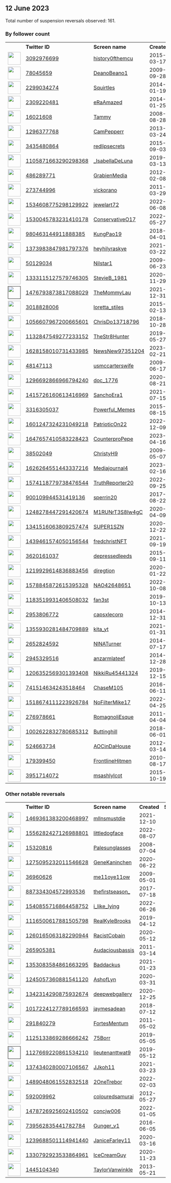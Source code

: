 
## 12 June 2023
Total number of suspension reversals observed: 161.

### By follower count
<table><tr><th></th><th align="left">Twitter ID</th><th align="left">Screen name</th>
<th align="left">Created</th><th align="left">Status</th><th align="left">Suspended</th><th align="left">Followers</th>
<tr><td><a href="https://pbs.twimg.com/profile_images/1640039698000224261/DnRKqXfu_normal.jpg"><img src="https://pbs.twimg.com/profile_images/1640039698000224261/DnRKqXfu_normal.jpg" width="40px" height="40px" align="center"/></a></td><td><a href="https://twitter.com/intent/user?user_id=3092976699">3092976699</a></td><td><a href="https://twitter.com/history0fthemcu">history0fthemcu</a></td><td>2015-03-17</td><td align="center"></td><td>2023-05-19</td><td>31145</td></tr>
<tr><td><a href="https://pbs.twimg.com/profile_images/1336251046369370113/3k5RflhS_normal.jpg"><img src="https://pbs.twimg.com/profile_images/1336251046369370113/3k5RflhS_normal.jpg" width="40px" height="40px" align="center"/></a></td><td><a href="https://twitter.com/intent/user?user_id=78045659">78045659</a></td><td><a href="https://twitter.com/DeanoBeano1">DeanoBeano1</a></td><td>2009-09-28</td><td align="center"></td><td>2022-03-15</td><td>21607</td></tr>
<tr><td><a href="https://pbs.twimg.com/profile_images/1662583837153533953/fnWlXq5e_normal.jpg"><img src="https://pbs.twimg.com/profile_images/1662583837153533953/fnWlXq5e_normal.jpg" width="40px" height="40px" align="center"/></a></td><td><a href="https://twitter.com/intent/user?user_id=2299034274">2299034274</a></td><td><a href="https://twitter.com/SquirtIes">SquirtIes</a></td><td>2014-01-19</td><td align="center">🔒</td><td></td><td>19643</td></tr>
<tr><td><a href="https://pbs.twimg.com/profile_images/1639370383005556738/FshDCfLO_normal.jpg"><img src="https://pbs.twimg.com/profile_images/1639370383005556738/FshDCfLO_normal.jpg" width="40px" height="40px" align="center"/></a></td><td><a href="https://twitter.com/intent/user?user_id=2309220481">2309220481</a></td><td><a href="https://twitter.com/eRaAmazed">eRaAmazed</a></td><td>2014-01-25</td><td align="center"></td><td></td><td>17591</td></tr>
<tr><td><a href="https://pbs.twimg.com/profile_images/1649845779857649667/VAfdHC2L_normal.jpg"><img src="https://pbs.twimg.com/profile_images/1649845779857649667/VAfdHC2L_normal.jpg" width="40px" height="40px" align="center"/></a></td><td><a href="https://twitter.com/intent/user?user_id=16021608">16021608</a></td><td><a href="https://twitter.com/Tammy">Tammy</a></td><td>2008-08-28</td><td align="center"></td><td>2023-06-03</td><td>16570</td></tr>
<tr><td><a href="https://pbs.twimg.com/profile_images/1655627578110095383/DfxeocVN_normal.jpg"><img src="https://pbs.twimg.com/profile_images/1655627578110095383/DfxeocVN_normal.jpg" width="40px" height="40px" align="center"/></a></td><td><a href="https://twitter.com/intent/user?user_id=1296377768">1296377768</a></td><td><a href="https://twitter.com/CamPepperr">CamPepperr</a></td><td>2013-03-24</td><td align="center"></td><td></td><td>12990</td></tr>
<tr><td><a href="https://pbs.twimg.com/profile_images/1628808934659350528/AdY0QWAF_normal.jpg"><img src="https://pbs.twimg.com/profile_images/1628808934659350528/AdY0QWAF_normal.jpg" width="40px" height="40px" align="center"/></a></td><td><a href="https://twitter.com/intent/user?user_id=3435480864">3435480864</a></td><td><a href="https://twitter.com/redlipsecrets">redlipsecrets</a></td><td>2015-09-03</td><td align="center"></td><td>2023-04-11</td><td>12338</td></tr>
<tr><td><a href="https://pbs.twimg.com/profile_images/1572682892584550404/C2Wskpyw_normal.jpg"><img src="https://pbs.twimg.com/profile_images/1572682892584550404/C2Wskpyw_normal.jpg" width="40px" height="40px" align="center"/></a></td><td><a href="https://twitter.com/intent/user?user_id=1105871663290298368">1105871663290298368</a></td><td><a href="https://twitter.com/_IsabellaDeLuna">_IsabellaDeLuna</a></td><td>2019-03-13</td><td align="center"></td><td>2022-09-23</td><td>11615</td></tr>
<tr><td><a href="https://pbs.twimg.com/profile_images/936985812746555392/w5a9BkBa_normal.jpg"><img src="https://pbs.twimg.com/profile_images/936985812746555392/w5a9BkBa_normal.jpg" width="40px" height="40px" align="center"/></a></td><td><a href="https://twitter.com/intent/user?user_id=486289771">486289771</a></td><td><a href="https://twitter.com/GrabienMedia">GrabienMedia</a></td><td>2012-02-08</td><td align="center"></td><td>2023-06-12</td><td>8828</td></tr>
<tr><td><a href="https://pbs.twimg.com/profile_images/1633970576573313025/v6KVVreK_normal.jpg"><img src="https://pbs.twimg.com/profile_images/1633970576573313025/v6KVVreK_normal.jpg" width="40px" height="40px" align="center"/></a></td><td><a href="https://twitter.com/intent/user?user_id=273744996">273744996</a></td><td><a href="https://twitter.com/vickorano">vickorano</a></td><td>2011-03-29</td><td align="center"></td><td>2023-05-28</td><td>7220</td></tr>
<tr><td><a href="https://pbs.twimg.com/profile_images/1638117441216585728/zCqiklRP_normal.jpg"><img src="https://pbs.twimg.com/profile_images/1638117441216585728/zCqiklRP_normal.jpg" width="40px" height="40px" align="center"/></a></td><td><a href="https://twitter.com/intent/user?user_id=1534608775298129922">1534608775298129922</a></td><td><a href="https://twitter.com/jewelart72">jewelart72</a></td><td>2022-06-08</td><td align="center"></td><td>2023-06-03</td><td>6509</td></tr>
<tr><td><a href="https://pbs.twimg.com/profile_images/1531666468517068800/cCRy1Bg0_normal.jpg"><img src="https://pbs.twimg.com/profile_images/1531666468517068800/cCRy1Bg0_normal.jpg" width="40px" height="40px" align="center"/></a></td><td><a href="https://twitter.com/intent/user?user_id=1530045783231410178">1530045783231410178</a></td><td><a href="https://twitter.com/ConservativeO17">ConservativeO17</a></td><td>2022-05-27</td><td align="center"></td><td>2023-06-11</td><td>5630</td></tr>
<tr><td><a href="https://pbs.twimg.com/profile_images/1483842736859987971/AdsxwpLf_normal.jpg"><img src="https://pbs.twimg.com/profile_images/1483842736859987971/AdsxwpLf_normal.jpg" width="40px" height="40px" align="center"/></a></td><td><a href="https://twitter.com/intent/user?user_id=980463144911888385">980463144911888385</a></td><td><a href="https://twitter.com/KungPao19">KungPao19</a></td><td>2018-04-01</td><td align="center"></td><td>2022-04-23</td><td>5571</td></tr>
<tr><td><a href="https://pbs.twimg.com/profile_images/1638333342549508096/PN5Yijeb_normal.jpg"><img src="https://pbs.twimg.com/profile_images/1638333342549508096/PN5Yijeb_normal.jpg" width="40px" height="40px" align="center"/></a></td><td><a href="https://twitter.com/intent/user?user_id=1373983847981797376">1373983847981797376</a></td><td><a href="https://twitter.com/heyhilyraskye">heyhilyraskye</a></td><td>2021-03-22</td><td align="center"></td><td></td><td>4859</td></tr>
<tr><td><a href="https://pbs.twimg.com/profile_images/1667946732833873927/eOTrOYk6_normal.jpg"><img src="https://pbs.twimg.com/profile_images/1667946732833873927/eOTrOYk6_normal.jpg" width="40px" height="40px" align="center"/></a></td><td><a href="https://twitter.com/intent/user?user_id=50129034">50129034</a></td><td><a href="https://twitter.com/Nilstar1">Nilstar1</a></td><td>2009-06-23</td><td align="center"></td><td></td><td>4154</td></tr>
<tr><td><a href="https://pbs.twimg.com/profile_images/1655297897867489290/T6o46QxG_normal.jpg"><img src="https://pbs.twimg.com/profile_images/1655297897867489290/T6o46QxG_normal.jpg" width="40px" height="40px" align="center"/></a></td><td><a href="https://twitter.com/intent/user?user_id=1333115127579746305">1333115127579746305</a></td><td><a href="https://twitter.com/StevieB_1981">StevieB_1981</a></td><td>2020-11-29</td><td align="center"></td><td></td><td>4110</td></tr>
<tr><td><a href=""><img src="" width="40px" height="40px" align="center"/></a></td><td><a href="https://twitter.com/intent/user?user_id=1476793873817088029">1476793873817088029</a></td><td><a href="https://twitter.com/TheMommyLau">TheMommyLau</a></td><td>2021-12-31</td><td align="center"></td><td>2022-12-30</td><td>3436</td></tr>
<tr><td><a href="https://pbs.twimg.com/profile_images/637134052177264644/_PTEDWqv_normal.jpg"><img src="https://pbs.twimg.com/profile_images/637134052177264644/_PTEDWqv_normal.jpg" width="40px" height="40px" align="center"/></a></td><td><a href="https://twitter.com/intent/user?user_id=3018828006">3018828006</a></td><td><a href="https://twitter.com/loretta_stiles">loretta_stiles</a></td><td>2015-02-13</td><td align="center"></td><td>2022-07-17</td><td>3174</td></tr>
<tr><td><a href="https://pbs.twimg.com/profile_images/1568222623720525825/xRtDNU8A_normal.jpg"><img src="https://pbs.twimg.com/profile_images/1568222623720525825/xRtDNU8A_normal.jpg" width="40px" height="40px" align="center"/></a></td><td><a href="https://twitter.com/intent/user?user_id=1056607967200665601">1056607967200665601</a></td><td><a href="https://twitter.com/ChrisDo13718796">ChrisDo13718796</a></td><td>2018-10-28</td><td align="center"></td><td>2022-09-29</td><td>3103</td></tr>
<tr><td><a href="https://pbs.twimg.com/profile_images/1664248654264258562/7G0STjS4_normal.jpg"><img src="https://pbs.twimg.com/profile_images/1664248654264258562/7G0STjS4_normal.jpg" width="40px" height="40px" align="center"/></a></td><td><a href="https://twitter.com/intent/user?user_id=1132847549277233152">1132847549277233152</a></td><td><a href="https://twitter.com/TheStr8Hunter">TheStr8Hunter</a></td><td>2019-05-27</td><td align="center"></td><td></td><td>2985</td></tr>
<tr><td><a href="https://pbs.twimg.com/profile_images/1628159128739905536/yMPgAHlp_normal.jpg"><img src="https://pbs.twimg.com/profile_images/1628159128739905536/yMPgAHlp_normal.jpg" width="40px" height="40px" align="center"/></a></td><td><a href="https://twitter.com/intent/user?user_id=1628158010731433985">1628158010731433985</a></td><td><a href="https://twitter.com/NewsNew97351204">NewsNew97351204</a></td><td>2023-02-21</td><td align="center"></td><td>2023-06-07</td><td>2917</td></tr>
<tr><td><a href="https://pbs.twimg.com/profile_images/1552274382315307008/rjHjf-sf_normal.jpg"><img src="https://pbs.twimg.com/profile_images/1552274382315307008/rjHjf-sf_normal.jpg" width="40px" height="40px" align="center"/></a></td><td><a href="https://twitter.com/intent/user?user_id=48147113">48147113</a></td><td><a href="https://twitter.com/usmccarterswife">usmccarterswife</a></td><td>2009-06-17</td><td align="center"></td><td>2023-06-09</td><td>2842</td></tr>
<tr><td><a href="https://pbs.twimg.com/profile_images/1297734044575203328/I8Guq3sT_normal.jpg"><img src="https://pbs.twimg.com/profile_images/1297734044575203328/I8Guq3sT_normal.jpg" width="40px" height="40px" align="center"/></a></td><td><a href="https://twitter.com/intent/user?user_id=1296692866966794240">1296692866966794240</a></td><td><a href="https://twitter.com/doc_1776">doc_1776</a></td><td>2020-08-21</td><td align="center"></td><td>2022-07-10</td><td>2405</td></tr>
<tr><td><a href="https://pbs.twimg.com/profile_images/1668294522340605955/tfCOfRTH_normal.jpg"><img src="https://pbs.twimg.com/profile_images/1668294522340605955/tfCOfRTH_normal.jpg" width="40px" height="40px" align="center"/></a></td><td><a href="https://twitter.com/intent/user?user_id=1415726160613416969">1415726160613416969</a></td><td><a href="https://twitter.com/SanchoEra1">SanchoEra1</a></td><td>2021-07-15</td><td align="center"></td><td></td><td>2324</td></tr>
<tr><td><a href="https://pbs.twimg.com/profile_images/1470495378424410121/mkVznSo1_normal.jpg"><img src="https://pbs.twimg.com/profile_images/1470495378424410121/mkVznSo1_normal.jpg" width="40px" height="40px" align="center"/></a></td><td><a href="https://twitter.com/intent/user?user_id=3316305037">3316305037</a></td><td><a href="https://twitter.com/Powerful_Memes">Powerful_Memes</a></td><td>2015-08-15</td><td align="center"></td><td>2022-08-01</td><td>2254</td></tr>
<tr><td><a href="https://pbs.twimg.com/profile_images/1601248281086070784/77equoOz_normal.png"><img src="https://pbs.twimg.com/profile_images/1601248281086070784/77equoOz_normal.png" width="40px" height="40px" align="center"/></a></td><td><a href="https://twitter.com/intent/user?user_id=1601247324231049218">1601247324231049218</a></td><td><a href="https://twitter.com/PatrioticOn22">PatrioticOn22</a></td><td>2022-12-09</td><td align="center"></td><td>2023-06-10</td><td>2154</td></tr>
<tr><td><a href="https://pbs.twimg.com/profile_images/1647680283171491840/0hXdoks9_normal.jpg"><img src="https://pbs.twimg.com/profile_images/1647680283171491840/0hXdoks9_normal.jpg" width="40px" height="40px" align="center"/></a></td><td><a href="https://twitter.com/intent/user?user_id=1647657410583228423">1647657410583228423</a></td><td><a href="https://twitter.com/CounterproPepe">CounterproPepe</a></td><td>2023-04-16</td><td align="center"></td><td>2023-06-03</td><td>2057</td></tr>
<tr><td><a href="https://pbs.twimg.com/profile_images/1561075901185531906/Nqgmees5_normal.jpg"><img src="https://pbs.twimg.com/profile_images/1561075901185531906/Nqgmees5_normal.jpg" width="40px" height="40px" align="center"/></a></td><td><a href="https://twitter.com/intent/user?user_id=38502049">38502049</a></td><td><a href="https://twitter.com/ChristyH9">ChristyH9</a></td><td>2009-05-07</td><td align="center"></td><td>2023-05-21</td><td>2056</td></tr>
<tr><td><a href="https://pbs.twimg.com/profile_images/1626266761631879170/qH2hZPe-_normal.png"><img src="https://pbs.twimg.com/profile_images/1626266761631879170/qH2hZPe-_normal.png" width="40px" height="40px" align="center"/></a></td><td><a href="https://twitter.com/intent/user?user_id=1626264551443337216">1626264551443337216</a></td><td><a href="https://twitter.com/Mediajournal4">Mediajournal4</a></td><td>2023-02-16</td><td align="center"></td><td>2023-06-09</td><td>2034</td></tr>
<tr><td><a href="https://pbs.twimg.com/profile_images/1574122413993783296/kFIBjNu7_normal.jpg"><img src="https://pbs.twimg.com/profile_images/1574122413993783296/kFIBjNu7_normal.jpg" width="40px" height="40px" align="center"/></a></td><td><a href="https://twitter.com/intent/user?user_id=1574118779738476544">1574118779738476544</a></td><td><a href="https://twitter.com/TruthReporter20">TruthReporter20</a></td><td>2022-09-25</td><td align="center"></td><td>2023-06-10</td><td>1985</td></tr>
<tr><td><a href="https://pbs.twimg.com/profile_images/1179404143645151232/j8utpUGJ_normal.jpg"><img src="https://pbs.twimg.com/profile_images/1179404143645151232/j8utpUGJ_normal.jpg" width="40px" height="40px" align="center"/></a></td><td><a href="https://twitter.com/intent/user?user_id=900109944531419136">900109944531419136</a></td><td><a href="https://twitter.com/sperrin20">sperrin20</a></td><td>2017-08-22</td><td align="center"></td><td></td><td>1940</td></tr>
<tr><td><a href="https://pbs.twimg.com/profile_images/1662054406198820870/Vn4eHAjb_normal.jpg"><img src="https://pbs.twimg.com/profile_images/1662054406198820870/Vn4eHAjb_normal.jpg" width="40px" height="40px" align="center"/></a></td><td><a href="https://twitter.com/intent/user?user_id=1248278447291420674">1248278447291420674</a></td><td><a href="https://twitter.com/M1RUNrT3S8Iw4gC">M1RUNrT3S8Iw4gC</a></td><td>2020-04-09</td><td align="center"></td><td>2022-10-12</td><td>1854</td></tr>
<tr><td><a href="https://pbs.twimg.com/profile_images/1625405957953003520/6IHtaxwP_normal.jpg"><img src="https://pbs.twimg.com/profile_images/1625405957953003520/6IHtaxwP_normal.jpg" width="40px" height="40px" align="center"/></a></td><td><a href="https://twitter.com/intent/user?user_id=1341516063809257474">1341516063809257474</a></td><td><a href="https://twitter.com/SUPER1SZN">SUPER1SZN</a></td><td>2020-12-22</td><td align="center"></td><td></td><td>1594</td></tr>
<tr><td><a href="https://pbs.twimg.com/profile_images/1657805888344715265/UtiKlRDH_normal.jpg"><img src="https://pbs.twimg.com/profile_images/1657805888344715265/UtiKlRDH_normal.jpg" width="40px" height="40px" align="center"/></a></td><td><a href="https://twitter.com/intent/user?user_id=1439461574050156544">1439461574050156544</a></td><td><a href="https://twitter.com/fredchristNFT">fredchristNFT</a></td><td>2021-09-19</td><td align="center"></td><td>2023-05-31</td><td>1538</td></tr>
<tr><td><a href="https://pbs.twimg.com/profile_images/1626658979144163343/_6vA1pq4_normal.jpg"><img src="https://pbs.twimg.com/profile_images/1626658979144163343/_6vA1pq4_normal.jpg" width="40px" height="40px" align="center"/></a></td><td><a href="https://twitter.com/intent/user?user_id=3620161037">3620161037</a></td><td><a href="https://twitter.com/depressedleeds">depressedleeds</a></td><td>2015-09-11</td><td align="center"></td><td></td><td>1455</td></tr>
<tr><td><a href="https://pbs.twimg.com/profile_images/1665914340564955136/m_1EOpdg_normal.jpg"><img src="https://pbs.twimg.com/profile_images/1665914340564955136/m_1EOpdg_normal.jpg" width="40px" height="40px" align="center"/></a></td><td><a href="https://twitter.com/intent/user?user_id=1219929614836883456">1219929614836883456</a></td><td><a href="https://twitter.com/diregtion">diregtion</a></td><td>2020-01-22</td><td align="center"></td><td>2023-03-06</td><td>1298</td></tr>
<tr><td><a href="https://pbs.twimg.com/profile_images/1585363780619247616/A4MF4R0i_normal.jpg"><img src="https://pbs.twimg.com/profile_images/1585363780619247616/A4MF4R0i_normal.jpg" width="40px" height="40px" align="center"/></a></td><td><a href="https://twitter.com/intent/user?user_id=1578845872615395328">1578845872615395328</a></td><td><a href="https://twitter.com/NAO42648651">NAO42648651</a></td><td>2022-10-08</td><td align="center"></td><td>2023-06-08</td><td>1222</td></tr>
<tr><td><a href="https://pbs.twimg.com/profile_images/1624005996942344192/OwEPZOAx_normal.jpg"><img src="https://pbs.twimg.com/profile_images/1624005996942344192/OwEPZOAx_normal.jpg" width="40px" height="40px" align="center"/></a></td><td><a href="https://twitter.com/intent/user?user_id=1183519931406508032">1183519931406508032</a></td><td><a href="https://twitter.com/fan3st">fan3st</a></td><td>2019-10-13</td><td align="center"></td><td>2022-12-04</td><td>1182</td></tr>
<tr><td><a href="https://pbs.twimg.com/profile_images/1658485924798562304/x5sKsy9h_normal.jpg"><img src="https://pbs.twimg.com/profile_images/1658485924798562304/x5sKsy9h_normal.jpg" width="40px" height="40px" align="center"/></a></td><td><a href="https://twitter.com/intent/user?user_id=2953806772">2953806772</a></td><td><a href="https://twitter.com/capsxlecorp">capsxlecorp</a></td><td>2014-12-31</td><td align="center">🔒</td><td></td><td>1179</td></tr>
<tr><td><a href="https://pbs.twimg.com/profile_images/1637449008128970752/raibIaYp_normal.jpg"><img src="https://pbs.twimg.com/profile_images/1637449008128970752/raibIaYp_normal.jpg" width="40px" height="40px" align="center"/></a></td><td><a href="https://twitter.com/intent/user?user_id=1355930281484709889">1355930281484709889</a></td><td><a href="https://twitter.com/kita_yt">kita_yt</a></td><td>2021-01-31</td><td align="center"></td><td>2023-05-28</td><td>1175</td></tr>
<tr><td><a href="https://pbs.twimg.com/profile_images/1637493068743032836/DtvMfqEr_normal.jpg"><img src="https://pbs.twimg.com/profile_images/1637493068743032836/DtvMfqEr_normal.jpg" width="40px" height="40px" align="center"/></a></td><td><a href="https://twitter.com/intent/user?user_id=2652824592">2652824592</a></td><td><a href="https://twitter.com/NlNATurner">NlNATurner</a></td><td>2014-07-17</td><td align="center"></td><td>2023-03-20</td><td>1173</td></tr>
<tr><td><a href="https://pbs.twimg.com/profile_images/1342671636726755330/SzKANggH_normal.jpg"><img src="https://pbs.twimg.com/profile_images/1342671636726755330/SzKANggH_normal.jpg" width="40px" height="40px" align="center"/></a></td><td><a href="https://twitter.com/intent/user?user_id=2945329516">2945329516</a></td><td><a href="https://twitter.com/anzarmlateef">anzarmlateef</a></td><td>2014-12-28</td><td align="center"></td><td>2022-08-04</td><td>945</td></tr>
<tr><td><a href="https://pbs.twimg.com/profile_images/1206352850948935681/usxdJ_V5_normal.jpg"><img src="https://pbs.twimg.com/profile_images/1206352850948935681/usxdJ_V5_normal.jpg" width="40px" height="40px" align="center"/></a></td><td><a href="https://twitter.com/intent/user?user_id=1206352569301393408">1206352569301393408</a></td><td><a href="https://twitter.com/NikkiRu45441324">NikkiRu45441324</a></td><td>2019-12-15</td><td align="center"></td><td></td><td>939</td></tr>
<tr><td><a href="https://pbs.twimg.com/profile_images/1621752255488688128/XvqIcewE_normal.jpg"><img src="https://pbs.twimg.com/profile_images/1621752255488688128/XvqIcewE_normal.jpg" width="40px" height="40px" align="center"/></a></td><td><a href="https://twitter.com/intent/user?user_id=741514634243518464">741514634243518464</a></td><td><a href="https://twitter.com/ChaseM105">ChaseM105</a></td><td>2016-06-11</td><td align="center">🔒</td><td></td><td>898</td></tr>
<tr><td><a href="https://pbs.twimg.com/profile_images/1518674351167471617/QwojSuIV_normal.jpg"><img src="https://pbs.twimg.com/profile_images/1518674351167471617/QwojSuIV_normal.jpg" width="40px" height="40px" align="center"/></a></td><td><a href="https://twitter.com/intent/user?user_id=1518674111223926784">1518674111223926784</a></td><td><a href="https://twitter.com/NoFilterMike17">NoFilterMike17</a></td><td>2022-04-25</td><td align="center"></td><td>2022-07-22</td><td>776</td></tr>
<tr><td><a href="https://pbs.twimg.com/profile_images/1645940891859947520/7ShfdJrH_normal.jpg"><img src="https://pbs.twimg.com/profile_images/1645940891859947520/7ShfdJrH_normal.jpg" width="40px" height="40px" align="center"/></a></td><td><a href="https://twitter.com/intent/user?user_id=276978661">276978661</a></td><td><a href="https://twitter.com/RomagnoliEsque">RomagnoliEsque</a></td><td>2011-04-04</td><td align="center"></td><td></td><td>764</td></tr>
<tr><td><a href="https://pbs.twimg.com/profile_images/1010269259245682693/UsP2HuNK_normal.jpg"><img src="https://pbs.twimg.com/profile_images/1010269259245682693/UsP2HuNK_normal.jpg" width="40px" height="40px" align="center"/></a></td><td><a href="https://twitter.com/intent/user?user_id=1002622832780685312">1002622832780685312</a></td><td><a href="https://twitter.com/Buttinghill">Buttinghill</a></td><td>2018-06-01</td><td align="center"></td><td></td><td>705</td></tr>
<tr><td><a href="https://pbs.twimg.com/profile_images/1099532442594029568/KhyHTX5C_normal.jpg"><img src="https://pbs.twimg.com/profile_images/1099532442594029568/KhyHTX5C_normal.jpg" width="40px" height="40px" align="center"/></a></td><td><a href="https://twitter.com/intent/user?user_id=524663734">524663734</a></td><td><a href="https://twitter.com/AOCinDaHouse">AOCinDaHouse</a></td><td>2012-03-14</td><td align="center"></td><td></td><td>686</td></tr>
<tr><td><a href="https://pbs.twimg.com/profile_images/1098807841874419712/025zuiYe_normal.png"><img src="https://pbs.twimg.com/profile_images/1098807841874419712/025zuiYe_normal.png" width="40px" height="40px" align="center"/></a></td><td><a href="https://twitter.com/intent/user?user_id=179399450">179399450</a></td><td><a href="https://twitter.com/FrontlineHitmen">FrontlineHitmen</a></td><td>2010-08-17</td><td align="center">🔒</td><td></td><td>671</td></tr>
<tr><td><a href="https://pbs.twimg.com/profile_images/1499082217410248711/QQ8nbkqx_normal.jpg"><img src="https://pbs.twimg.com/profile_images/1499082217410248711/QQ8nbkqx_normal.jpg" width="40px" height="40px" align="center"/></a></td><td><a href="https://twitter.com/intent/user?user_id=3951714072">3951714072</a></td><td><a href="https://twitter.com/msashlylcot">msashlylcot</a></td><td>2015-10-19</td><td align="center"></td><td>2023-05-03</td><td>655</td></tr>
</table>

### Other notable reversals
<table><tr><th></th><th align="left">Twitter ID</th><th align="left">Screen name</th>
<th align="left">Created</th><th align="left">Status</th><th align="left">Suspended</th><th align="left">Followers</th>
<tr><td><a href="https://pbs.twimg.com/profile_images/1663694160790970369/jXjKVlUR_normal.jpg"><img src="https://pbs.twimg.com/profile_images/1663694160790970369/jXjKVlUR_normal.jpg" width="40px" height="40px" align="center"/></a></td><td><a href="https://twitter.com/intent/user?user_id=1469361383200468997">1469361383200468997</a></td><td><a href="https://twitter.com/mllnsmustdie">mllnsmustdie</a></td><td>2021-12-10</td><td align="center">🔒</td><td>2023-05-28</td><td>88</td></tr>
<tr><td><a href="https://pbs.twimg.com/profile_images/1556282698670522368/Rq6ftKkd_normal.jpg"><img src="https://pbs.twimg.com/profile_images/1556282698670522368/Rq6ftKkd_normal.jpg" width="40px" height="40px" align="center"/></a></td><td><a href="https://twitter.com/intent/user?user_id=1556282427126988801">1556282427126988801</a></td><td><a href="https://twitter.com/littledogface">littledogface</a></td><td>2022-08-07</td><td align="center"></td><td>2023-05-31</td><td>630</td></tr>
<tr><td><a href="https://pbs.twimg.com/profile_images/1429856955649167361/ulOPhl8s_normal.jpg"><img src="https://pbs.twimg.com/profile_images/1429856955649167361/ulOPhl8s_normal.jpg" width="40px" height="40px" align="center"/></a></td><td><a href="https://twitter.com/intent/user?user_id=15320816">15320816</a></td><td><a href="https://twitter.com/Palesunglasses">Palesunglasses</a></td><td>2008-07-04</td><td align="center"></td><td>2023-06-11</td><td>280</td></tr>
<tr><td><a href="https://pbs.twimg.com/profile_images/1613551810102415362/RbWp3WVt_normal.jpg"><img src="https://pbs.twimg.com/profile_images/1613551810102415362/RbWp3WVt_normal.jpg" width="40px" height="40px" align="center"/></a></td><td><a href="https://twitter.com/intent/user?user_id=1275095232011546628">1275095232011546628</a></td><td><a href="https://twitter.com/GeneKaninchen">GeneKaninchen</a></td><td>2020-06-22</td><td align="center"></td><td>2023-05-28</td><td>383</td></tr>
<tr><td><a href="https://pbs.twimg.com/profile_images/849003564890566656/zFLXo-5e_normal.jpg"><img src="https://pbs.twimg.com/profile_images/849003564890566656/zFLXo-5e_normal.jpg" width="40px" height="40px" align="center"/></a></td><td><a href="https://twitter.com/intent/user?user_id=36960626">36960626</a></td><td><a href="https://twitter.com/me11oye11ow">me11oye11ow</a></td><td>2009-05-01</td><td align="center"></td><td>2023-06-02</td><td>56</td></tr>
<tr><td><a href="https://pbs.twimg.com/profile_images/1065331362935316491/H0cFtz52_normal.jpg"><img src="https://pbs.twimg.com/profile_images/1065331362935316491/H0cFtz52_normal.jpg" width="40px" height="40px" align="center"/></a></td><td><a href="https://twitter.com/intent/user?user_id=887334304572993536">887334304572993536</a></td><td><a href="https://twitter.com/thefirstseason_">thefirstseason_</a></td><td>2017-07-18</td><td align="center"></td><td>2023-05-28</td><td>239</td></tr>
<tr><td><a href="https://pbs.twimg.com/profile_images/1625160348897509376/HSqQ3Dyp_normal.jpg"><img src="https://pbs.twimg.com/profile_images/1625160348897509376/HSqQ3Dyp_normal.jpg" width="40px" height="40px" align="center"/></a></td><td><a href="https://twitter.com/intent/user?user_id=1540855716864458752">1540855716864458752</a></td><td><a href="https://twitter.com/i_like_lying">i_like_lying</a></td><td>2022-06-26</td><td align="center"></td><td>2023-06-08</td><td>32</td></tr>
<tr><td><a href="https://pbs.twimg.com/profile_images/1651309700993122304/Th_79t4z_normal.jpg"><img src="https://pbs.twimg.com/profile_images/1651309700993122304/Th_79t4z_normal.jpg" width="40px" height="40px" align="center"/></a></td><td><a href="https://twitter.com/intent/user?user_id=1116500617881505798">1116500617881505798</a></td><td><a href="https://twitter.com/RealKyleBrooks">RealKyleBrooks</a></td><td>2019-04-12</td><td align="center"></td><td>2023-05-28</td><td>237</td></tr>
<tr><td><a href="https://pbs.twimg.com/profile_images/1668271047701852173/oK9LfYqI_normal.jpg"><img src="https://pbs.twimg.com/profile_images/1668271047701852173/oK9LfYqI_normal.jpg" width="40px" height="40px" align="center"/></a></td><td><a href="https://twitter.com/intent/user?user_id=1260165063182290944">1260165063182290944</a></td><td><a href="https://twitter.com/RacistCobain">RacistCobain</a></td><td>2020-05-12</td><td align="center"></td><td>2022-11-27</td><td>20</td></tr>
<tr><td><a href="https://pbs.twimg.com/profile_images/1664336686065807360/nlxZgrgu_normal.jpg"><img src="https://pbs.twimg.com/profile_images/1664336686065807360/nlxZgrgu_normal.jpg" width="40px" height="40px" align="center"/></a></td><td><a href="https://twitter.com/intent/user?user_id=265905381">265905381</a></td><td><a href="https://twitter.com/Audaciousbassis">Audaciousbassis</a></td><td>2011-03-14</td><td align="center"></td><td>2023-06-09</td><td>103</td></tr>
<tr><td><a href="https://pbs.twimg.com/profile_images/1439891173620035585/NBpD9sPm_normal.jpg"><img src="https://pbs.twimg.com/profile_images/1439891173620035585/NBpD9sPm_normal.jpg" width="40px" height="40px" align="center"/></a></td><td><a href="https://twitter.com/intent/user?user_id=1353083584861663295">1353083584861663295</a></td><td><a href="https://twitter.com/Baddackus">Baddackus</a></td><td>2021-01-23</td><td align="center"></td><td>2023-06-06</td><td>391</td></tr>
<tr><td><a href="https://pbs.twimg.com/profile_images/1612335077664456705/V8u0GTVB_normal.png"><img src="https://pbs.twimg.com/profile_images/1612335077664456705/V8u0GTVB_normal.png" width="40px" height="40px" align="center"/></a></td><td><a href="https://twitter.com/intent/user?user_id=1245057360881541120">1245057360881541120</a></td><td><a href="https://twitter.com/AshofLyn">AshofLyn</a></td><td>2020-03-31</td><td align="center"></td><td>2023-01-15</td><td>33</td></tr>
<tr><td><a href="https://pbs.twimg.com/profile_images/1342315303573868544/fKO3H-yw_normal.jpg"><img src="https://pbs.twimg.com/profile_images/1342315303573868544/fKO3H-yw_normal.jpg" width="40px" height="40px" align="center"/></a></td><td><a href="https://twitter.com/intent/user?user_id=1342314290875932674">1342314290875932674</a></td><td><a href="https://twitter.com/deepwebgallery">deepwebgallery</a></td><td>2020-12-25</td><td align="center"></td><td>2023-02-09</td><td>85</td></tr>
<tr><td><a href="https://pbs.twimg.com/profile_images/1620558287925035008/LxA3SMfS_normal.jpg"><img src="https://pbs.twimg.com/profile_images/1620558287925035008/LxA3SMfS_normal.jpg" width="40px" height="40px" align="center"/></a></td><td><a href="https://twitter.com/intent/user?user_id=1017224127789166593">1017224127789166593</a></td><td><a href="https://twitter.com/jaymesadean">jaymesadean</a></td><td>2018-07-12</td><td align="center"></td><td>2023-06-02</td><td>33</td></tr>
<tr><td><a href="https://pbs.twimg.com/profile_images/1588205798462820353/Y4g0ZRYe_normal.jpg"><img src="https://pbs.twimg.com/profile_images/1588205798462820353/Y4g0ZRYe_normal.jpg" width="40px" height="40px" align="center"/></a></td><td><a href="https://twitter.com/intent/user?user_id=291840279">291840279</a></td><td><a href="https://twitter.com/FortesMentum">FortesMentum</a></td><td>2011-05-02</td><td align="center"></td><td>2023-06-06</td><td>569</td></tr>
<tr><td><a href="https://pbs.twimg.com/profile_images/1150343554910306304/fe_8wnRh_normal.jpg"><img src="https://pbs.twimg.com/profile_images/1150343554910306304/fe_8wnRh_normal.jpg" width="40px" height="40px" align="center"/></a></td><td><a href="https://twitter.com/intent/user?user_id=1125133869286666242">1125133869286666242</a></td><td><a href="https://twitter.com/75Borr">75Borr</a></td><td>2019-05-05</td><td align="center"></td><td>2023-06-03</td><td>428</td></tr>
<tr><td><a href=""><img src="" width="40px" height="40px" align="center"/></a></td><td><a href="https://twitter.com/intent/user?user_id=1127669220861534210">1127669220861534210</a></td><td><a href="https://twitter.com/lieutenanttwat9">lieutenanttwat9</a></td><td>2019-05-12</td><td align="center"></td><td>2023-01-11</td><td>598</td></tr>
<tr><td><a href="https://pbs.twimg.com/profile_images/1374340639396032514/dZH2g2CH_normal.jpg"><img src="https://pbs.twimg.com/profile_images/1374340639396032514/dZH2g2CH_normal.jpg" width="40px" height="40px" align="center"/></a></td><td><a href="https://twitter.com/intent/user?user_id=1374340280007106567">1374340280007106567</a></td><td><a href="https://twitter.com/JJkoh11">JJkoh11</a></td><td>2021-03-23</td><td align="center"></td><td>2023-05-28</td><td>173</td></tr>
<tr><td><a href="https://pbs.twimg.com/profile_images/1499774128244637699/a9xZGMIZ_normal.jpg"><img src="https://pbs.twimg.com/profile_images/1499774128244637699/a9xZGMIZ_normal.jpg" width="40px" height="40px" align="center"/></a></td><td><a href="https://twitter.com/intent/user?user_id=1489048061552832518">1489048061552832518</a></td><td><a href="https://twitter.com/2OneTrebor">2OneTrebor</a></td><td>2022-02-03</td><td align="center"></td><td>2022-10-20</td><td>286</td></tr>
<tr><td><a href="https://pbs.twimg.com/profile_images/2254917841/zombie_normal.jpg"><img src="https://pbs.twimg.com/profile_images/2254917841/zombie_normal.jpg" width="40px" height="40px" align="center"/></a></td><td><a href="https://twitter.com/intent/user?user_id=592009962">592009962</a></td><td><a href="https://twitter.com/colouredsamurai">colouredsamurai</a></td><td>2012-05-27</td><td align="center"></td><td>2022-12-08</td><td>5</td></tr>
<tr><td><a href="https://pbs.twimg.com/profile_images/1478727151683870729/PRcqmZUK_normal.png"><img src="https://pbs.twimg.com/profile_images/1478727151683870729/PRcqmZUK_normal.png" width="40px" height="40px" align="center"/></a></td><td><a href="https://twitter.com/intent/user?user_id=1478726925602410502">1478726925602410502</a></td><td><a href="https://twitter.com/concjw006">concjw006</a></td><td>2022-01-05</td><td align="center"></td><td>2022-12-07</td><td>25</td></tr>
<tr><td><a href="https://pbs.twimg.com/profile_images/1279392877513244672/Ywy2mIMH_normal.jpg"><img src="https://pbs.twimg.com/profile_images/1279392877513244672/Ywy2mIMH_normal.jpg" width="40px" height="40px" align="center"/></a></td><td><a href="https://twitter.com/intent/user?user_id=739562835441782784">739562835441782784</a></td><td><a href="https://twitter.com/Gunger_v1">Gunger_v1</a></td><td>2016-06-05</td><td align="center"></td><td>2023-05-21</td><td>136</td></tr>
<tr><td><a href="https://pbs.twimg.com/profile_images/1258195052905422849/SSOaWE_d_normal.jpg"><img src="https://pbs.twimg.com/profile_images/1258195052905422849/SSOaWE_d_normal.jpg" width="40px" height="40px" align="center"/></a></td><td><a href="https://twitter.com/intent/user?user_id=1239688501114941440">1239688501114941440</a></td><td><a href="https://twitter.com/JaniceFarley11">JaniceFarley11</a></td><td>2020-03-16</td><td align="center"></td><td>2022-10-19</td><td>248</td></tr>
<tr><td><a href="https://pbs.twimg.com/profile_images/1644138070424317952/jaga0XJn_normal.jpg"><img src="https://pbs.twimg.com/profile_images/1644138070424317952/jaga0XJn_normal.jpg" width="40px" height="40px" align="center"/></a></td><td><a href="https://twitter.com/intent/user?user_id=1330792923533864961">1330792923533864961</a></td><td><a href="https://twitter.com/lceCreamGuy">lceCreamGuy</a></td><td>2020-11-23</td><td align="center"></td><td>2023-05-22</td><td>427</td></tr>
<tr><td><a href="https://pbs.twimg.com/profile_images/459713869577854977/qhGx9MZj_normal.jpeg"><img src="https://pbs.twimg.com/profile_images/459713869577854977/qhGx9MZj_normal.jpeg" width="40px" height="40px" align="center"/></a></td><td><a href="https://twitter.com/intent/user?user_id=1445104340">1445104340</a></td><td><a href="https://twitter.com/TaylorVanwinkle">TaylorVanwinkle</a></td><td>2013-05-21</td><td align="center">🔒</td><td>2023-03-22</td><td>47</td></tr>
</table>

